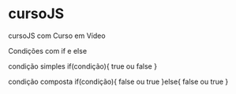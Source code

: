 # cursoJS
 cursoJS com Curso em Vídeo

 Condições com if e else

 condição simples
 if(condição){
    true ou false
 }

 condição composta
 if(condição){
    false ou true
 }else{
    false ou true
 }
